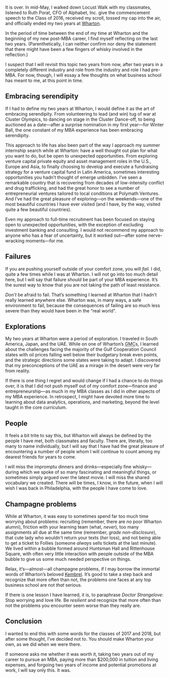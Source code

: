 <p class="lede">It is over. In mid-May, I walked down Locust Walk with my classmates, listened to Ruth Porat, CFO of Alphabet, Inc. give the commencement speech to the Class of 2016, received my scroll, tossed my cap into the air, and officially ended my two years at <a href="http://www.wharton.upenn.edu/">Wharton</a>.</p>

In the period of time between the end of my time at Wharton and the beginning of my new post-<abbr>MBA</abbr> career, I find myself reflecting on the last two years. (Parenthetically, I can neither confirm nor deny the statement that there might have been a few fingers of whisky involved in the reflection.)

I suspect that I will revisit this topic two years from now, after two years in a completely different industry and role from the industry and role I had pre-<abbr>MBA</abbr>. For now, though, I will essay a few thoughts on what business school has meant to me, at this point in time.

## Embracing serendipity

If I had to define my two years at Wharton, I would define it as the art of embracing serendipity. From volunteering to lead (and win) tug of war at Cluster Olympics, to dancing on stage in the Cluster Dance-off, to being auctioned as a date—after a surprise nomination in my first year—for Winter Ball, the one constant of my <abbr>MBA</abbr> experience has been embracing serendipity.

This approach to life has also been part of the way I approach my summer internship search while at Wharton: have a well thought out plan for what you want to do, but be open to unexpected opportunities. From exploring venture capital private equity and asset management roles in the U.S., Europe and Asia, to finally choosing to develop and execute a fundraising strategy for a venture capital fund in Latin America, sometimes interesting opportunities you hadn’t thought of emerge unbidden. I’ve seen a remarkable country that is recovering from decades of low-intensity conflict and drug trafficking, and had the great honor to see a number of entrepreneurial ventures tailored to local conditions at Polymath Ventures. And I’ve had the great pleasure of exploring—on the weekends—one of the most beautiful countries I have ever visited (and I have, by the way, visited quite a few beautiful countries).

Even my approach to full-time recruitment has been focused on staying open to unexpected opportunities, with the exception of excluding investment banking and consulting. I would not recommend my approach to anyone who has a fear of uncertainty, but it worked out—after some nerve-wracking moments—for me.

## Failures

If you are pushing yourself outside of your comfort zone, you will _fail._ I did, quite a few times while I was at Wharton. I will not go into too much detail here, but I will say that failure _should_ be part of your <abbr>MBA</abbr> experience. It’s the surest way to know that you are not taking the path of least resistance.

_Don’t_ be afraid to fail. That’s something I learned at Wharton that I hadn’t really learned anywhere else. Wharton was, in many ways, a safe environment to fail, because the consequences of failing are so much less severe than they would have been in the “real world”.

## Explorations

My two years at Wharton were a period of exploration. I traveled in South America, Japan, and the <abbr>UAE</abbr>. While on one of Wharton’s <abbr title="Global Modular Course">GMC</abbr>s, I learned about the challenges facing the majority of the Gulf Cooperation Council states with oil prices falling well below their budgetary break even points, and the strategic directions some states were taking to adapt. I discovered that my preconceptions of the <abbr>UAE</abbr> as a mirage in the desert were very far from reality.

If there is one thing I regret and would change if I had a chance to do things over, it is that I did not push myself out of my comfort zone—finance and entrepreneurship—as much in my <abbr>MBA</abbr> classes as I did in other aspects of my <abbr>MBA</abbr> experience. In retrospect, I might have devoted more time to learning about data analytics, operations, and marketing, beyond the level taught in the core curriculum.

## People

It feels a bit trite to say this, but Wharton will always be defined by the people I have met, both classmates and faculty. There are, literally, too many to name individually, but I will say that I have had the great pleasure of encountering a number of people whom I will continue to count among my dearest friends for years to come.

I will miss the impromptu dinners and drinks—especially fine whisky—during which we spoke of so many fascinating and meaningful things, or sometimes simply argued over the latest movie. I will miss the shared vocabulary we created. There will be times, I know, in the future, when I will wish I was back in Philadelphia, with the people I have come to love.

## Champagne problems

While at Wharton, it was easy to sometimes spend far too much time worrying about problems: recruiting (remember, there are _no_ poor Wharton alumni), friction with your learning team (what, _never_), too many assignments all due at the same time (remember, _grade non-disclosure_), that cute lady who wouldn't return your texts (_her_ loss), and not being able to get a ticket to Follies (someone _always_ sells tickets at the last minute). We lived within a bubble formed around Huntsman Hall and Rittenhouse Square, with often very little interaction with people outside of the <abbr>MBA</abbr> bubble to give us some much needed perspective on things.

Relax, it’s—almost—all champagne problems, if I may borrow the immortal words of Wharton’s beloved [Kembrel](http://www.bloomberg.com/news/articles/2015-04-09/kembrel-jones-wharton-s-dean-of-happiness). It’s good to take a step back and recognize that more often than not, the problems one faces at any top business school are not _that_ serious.

If there is one lesson I have learned, it is, to paraphrase <cite>Doctor Strangelove</cite>: Stop worrying and love life. Be _resilient_ and recognize that more often than not the problems you encounter seem worse than they really are.

## Conclusion

I wanted to end this with some words for the classes of 2017 and 2018, but after some thought, I’ve decided not to. You should make Wharton your own, as we did when we were there.

If someone asks me whether it was worth it, taking two years out of my career to pursue an <abbr>MBA</abbr>, paying more than $200,000 in tuition and living expenses, and forgoing two years of income and potential promotions at work, I will say only this. It was.
